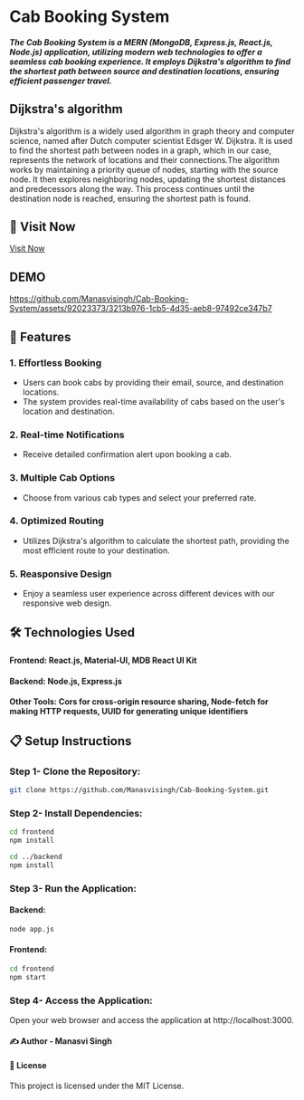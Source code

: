 # Cab Booking System

##### The Cab Booking System is a MERN (MongoDB, Express.js, React.js, Node.js) application, utilizing modern web technologies to offer a seamless cab booking experience. It employs Dijkstra's algorithm to find the shortest path between source and destination locations, ensuring efficient passenger travel.

## Dijkstra's algorithm
Dijkstra's algorithm is a widely used algorithm in graph theory and computer science, named after Dutch computer scientist Edsger W. Dijkstra. It is used to find the shortest path between nodes in a graph, which in our case, represents the network of locations and their connections.The algorithm works by maintaining a priority queue of nodes, starting with the source node. It then explores neighboring nodes, updating the shortest distances and predecessors along the way. This process continues until the destination node is reached, ensuring the shortest path is found.


## 🚀 Visit Now

[Visit Now](https://cab-booking-system-dui7.vercel.app/)
## DEMO


https://github.com/Manasvisingh/Cab-Booking-System/assets/92023373/3213b976-1cb5-4d35-aeb8-97492ce347b7



## 🚕 Features

### 1. Effortless Booking
* Users can book cabs by providing their email, source, and destination locations.
* The system provides real-time availability of cabs based on the user's location and destination.
### 2. Real-time Notifications
* Receive detailed confirmation alert upon booking a cab.
### 3. Multiple Cab Options
* Choose from various cab types and select your preferred rate.
### 4. Optimized Routing
* Utilizes Dijkstra's algorithm to calculate the shortest path, providing the most efficient route to your destination.
### 5. Reasponsive Design
* Enjoy a seamless user experience across different devices with our responsive web design.


## 🛠️ Technologies Used

#### Frontend: React.js, Material-UI, MDB React UI Kit
#### Backend: Node.js, Express.js
#### Other Tools: Cors for cross-origin resource sharing, Node-fetch for making HTTP requests, UUID for generating unique identifiers


## 📋 Setup Instructions

### Step 1- Clone the Repository:
``` bash
git clone https://github.com/Manasvisingh/Cab-Booking-System.git
``` 
### Step 2- Install Dependencies:
```bash
cd frontend
npm install
```
```bash
cd ../backend
npm install
```
### Step 3- Run the Application:
#### Backend:
```bash
node app.js
```
#### Frontend:
```bash
cd frontend
npm start
```
### Step 4- Access the Application:
Open your web browser and access the application at http://localhost:3000.



#### ✍️ Author - Manasvi Singh

#### 📄 License
This project is licensed under the MIT License.

